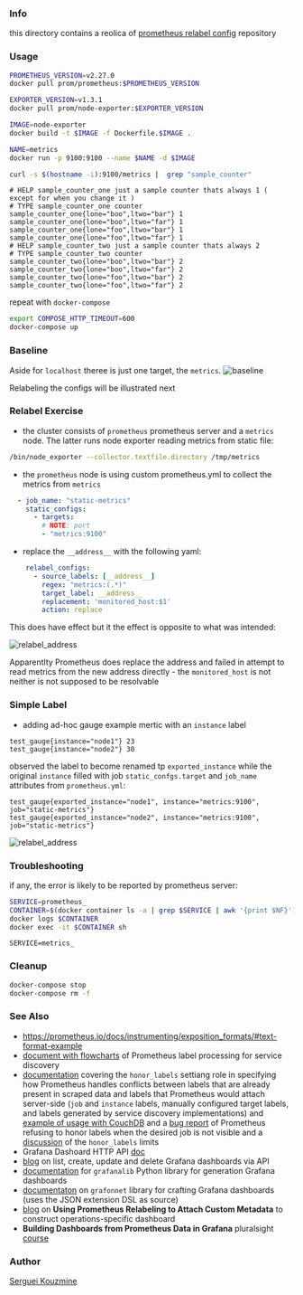 ### Info
this directory contains a reolica of
[prometheus relabel config](https://github.com/mrWinston/relabel-config-playground) repository
### Usage

```sh
PROMETHEUS_VERSION=v2.27.0
docker pull prom/prometheus:$PROMETHEUS_VERSION
```	
```sh
EXPORTER_VERSION=v1.3.1
docker pull prom/node-exporter:$EXPORTER_VERSION
```	
```sh
IMAGE=node-exporter
docker build -t $IMAGE -f Dockerfile.$IMAGE .
```
```sh
NAME=metrics
docker run -p 9100:9100 --name $NAME -d $IMAGE
```

```sh
curl -s $(hostname -i):9100/metrics |  grep "sample_counter"
```	
```text
# HELP sample_counter_one just a sample counter thats always 1 ( except for when you change it )
# TYPE sample_counter_one counter
sample_counter_one{lone="boo",ltwo="bar"} 1
sample_counter_one{lone="boo",ltwo="far"} 1
sample_counter_one{lone="foo",ltwo="bar"} 1
sample_counter_one{lone="foo",ltwo="far"} 1
# HELP sample_counter_two just a sample counter thats always 2
# TYPE sample_counter_two counter
sample_counter_two{lone="boo",ltwo="bar"} 2
sample_counter_two{lone="boo",ltwo="far"} 2
sample_counter_two{lone="foo",ltwo="bar"} 2
sample_counter_two{lone="foo",ltwo="far"} 2
```
repeat with `docker-compose`
```sh
export COMPOSE_HTTP_TIMEOUT=600
docker-compose up
```
### Baseline

Aside for `localhost` theree is just one target, the `metrics`.
![baseline](https://github.com/sergueik/springboot_study/blob/master/basic-prometheus-relabel-config/screenshots/capture-baseline.png) 

Relabeling the configs will be illustrated next
### Relabel Exercise

* the cluster consists of `prometheus`  prometheus server and a `metrics` node. The latter runs node exporter reading metrics from static file:
```sh
/bin/node_exporter --collector.textfile.directory /tmp/metrics
```
* the `prometheus` node is using custom  prometheus.yml to collect the metrics from `metrics`
```YAML
  - job_name: "static-metrics"
    static_configs:
      - targets:
        # NOTE: port
        - "metrics:9100"
```
* replace the `__address__` with the following yaml:
```YAML
    relabel_configs:
      - source_labels: [__address__]
        regex: "metrics:(.*)"
        target_label: __address__
        replacement: 'monitored_host:$1'
        action: replace
```
This does have effect but it the effect is opposite to what was intended:

![relabel_address](https://github.com/sergueik/springboot_study/blob/master/basic-prometheus-relabel-config/screenshots/capture-relabel_address.png) 

Apparentlty Prometheus does replace the address and failed in attempt to read metrics from the new address directly - the `monitored_host` is not neither is not supposed to be resolvable
### Simple Label
* adding ad-hoc gauge example mertic with an `instance` label

```text
test_gauge{instance="node1"} 23
test_gauge{instance="node2"} 30
```
observed the label to become renamed  tp `exported_instance` while the original `instance` filled with job `static_confgs.target` and `job_name` attributes from `prometheus.yml`:

```text
test_gauge{exported_instance="node1", instance="metrics:9100", job="static-metrics"}
test_gauge{exported_instance="node2", instance="metrics:9100", job="static-metrics"}

```

![relabel_address](https://github.com/sergueik/springboot_study/blob/master/basic-prometheus-relabel-config/screenshots/capture_gauges.png) 
### Troubleshooting 

if any, the error  is likely to be reported by prometheus server:
```sh
SERVICE=prometheus_
CONTAINER=$(docker container ls -a | grep $SERVICE | awk '{print $NF}')
docker logs $CONTAINER
docker exec -it $CONTAINER sh
```
```
SERVICE=metrics_
```
### Cleanup
```sh
docker-compose stop
docker-compose rm -f
```
### See Also

  * https://prometheus.io/docs/instrumenting/exposition_formats/#text-format-example
  * [document with flowcharts](https://www.robustperception.io/life-of-a-label) of Prometheus label processing for service discovery
  * [documentation](https://prometheus.io/docs/prometheus/latest/configuration/configuration/) covering the `honor_labels` settiang role in specifying how Prometheus handles conflicts between labels that are already present in scraped data and labels that Prometheus would attach server-side (`job` and `instance` labels, manually configured target labels, and labels generated by service discovery implementations) and [example of usage with CouchDB](https://developer.couchbase.com/tutorial-configure-prometheus?learningPath=learn/couchbase-prometheus-integration-guide) and a [bug report](https://github.com/open-telemetry/opentelemetry-collector-contrib/issues/5757) of Prometheus refusing to honor labels when the desired job is not visible and a [discussion](https://stackoverflow.com/questions/57273483/prometheus-honor-labels-how-to-make-it-apply-to-the-internal-metrics-like-sc) of the `honor_labels` limits
  * Grafana Dashoard HTTP API [doc](https://grafana.com/docs/grafana/latest/http_api/dashboard/) 
  * [blog](https://avleonov.com/2020/06/10/how-to-list-create-update-and-delete-grafana-dashboards-via-api/) on list, create, update and delete Grafana dashboards via API
  * [documentation](https://grafanalib.readthedocs.io/en/stable/getting-started.html) for `grafanalib` Python library for generation Grafana dashboards
  * [documentaton](https://grafana.github.io/grafonnet-lib/) on `grafonnet` library for crafting Grafana dashboards (uses the JSON extension DSL as source)
  * [blog](https://brendonmatheson.com/2021/04/03/using-prometheus-relabeling-to-attach-custom-metadata.html) on __Using Prometheus Relabeling to Attach Custom Metadata__ to construct operations-specific dashboard
  * __Building Dashboards from Prometheus Data in Grafana__ pluralsight [course](https://app.pluralsight.com/library/courses/prometheus-grafana-building-dashboards-data/table-of-contents)


### Author
[Serguei Kouzmine](kouzmine_serguei@yahoo.com)
